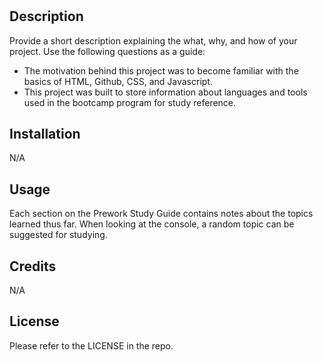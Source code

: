 # <Prework Study Guide Webpage>

## Description

Provide a short description explaining the what, why, and how of your project. Use the following questions as a guide:

- The motivation behind this project was to become familiar with the basics of HTML, Github, CSS, and Javascript.
- This project was built to store information about languages and tools used in the bootcamp program for study reference.

## Installation

N/A

## Usage

Each section on the Prework Study Guide contains notes about the topics learned thus far. When looking at the console, a random topic can be suggested for studying.

## Credits

N/A

## License

Please refer to the LICENSE in the repo.
